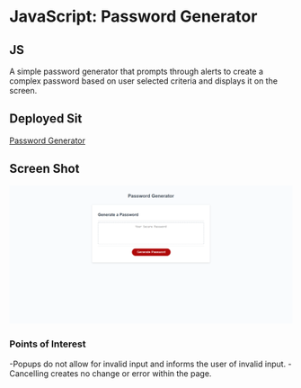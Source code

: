 # JavaScript: Password Generator

## JS
A simple password generator that prompts through alerts to create a complex password based on user selected criteria and displays it on the screen.

## Deployed Sit
[Password Generator](https://josephlmurray.github.io/passwordgenerator/)

## Screen Shot

![alt text](./assets/PGScreenshot.png "Password Generator")

### Points of Interest
-Popups do not allow for invalid input and informs the user of invalid input.
-Cancelling creates no change or error within the page.

